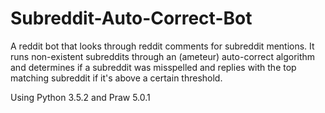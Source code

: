 # Subreddit-Auto-Correct-Bot

A reddit bot that looks through reddit comments for subreddit mentions. It runs non-existent subreddits through an (ameteur) auto-correct algorithm and determines if a subreddit was misspelled and replies with the top matching subreddit if it's above a certain threshold.

Using Python 3.5.2 and Praw 5.0.1
